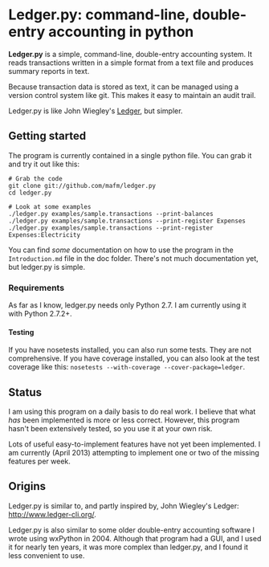 # Ledger.py: command-line, double-entry accounting in python

**Ledger.py** is a simple, command-line, double-entry accounting
system. It reads transactions written in a simple format from a
text file and produces summary reports in text.

Because transaction data is stored as text, it can be managed
using a version control system like git. This makes it easy
to maintain an audit trail.

Ledger.py is like John Wiegley's
[Ledger](http://www.ledger-cli.org/), but simpler.

## Getting started
The program is currently contained in a single python file. You can grab it and try it out like this:
```
# Grab the code
git clone git://github.com/mafm/ledger.py
cd ledger.py

# Look at some examples
./ledger.py examples/sample.transactions --print-balances
./ledger.py examples/sample.transactions --print-register Expenses
./ledger.py examples/sample.transactions --print-register Expenses:Electricity
```

You can find _some_ documentation on how to use the program in the
```Introduction.md``` file in the doc folder. There's not much
documentation yet, but ledger.py is simple.

### Requirements

As far as I know, ledger.py needs only Python 2.7. I am currently using it with Python 2.7.2+.

#### Testing

If you have nosetests installed, you can also run some tests. They are
not comprehensive. If you have coverage installed, you can also look
at the test coverage like this: ```nosetests --with-coverage
--cover-package=ledger```.

## Status

I am using this program on a daily basis to do real work. I believe that what _has_ been implemented is more
or less correct. However, this program hasn't been extensively tested,
so you use it at your own risk.

Lots of useful easy-to-implement features have not yet been
implemented. I am currently (April 2013) attempting to implement one
or two of the missing features per week.

## Origins

Ledger.py is similar to, and partly inspired by, John Wiegley's Ledger: http://www.ledger-cli.org/.

Ledger.py is also similar to some older double-entry accounting
software I wrote using wxPython in 2004. Although that program had a GUI, and
I used it for nearly ten years, it was more complex than ledger.py,
and I found it less convenient to use.

